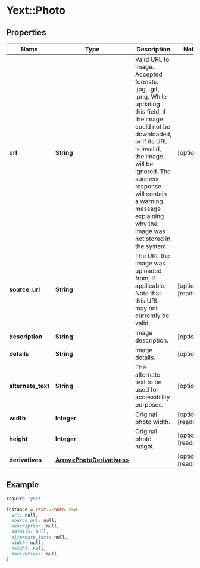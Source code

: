 # Yext::Photo

## Properties

| Name | Type | Description | Notes |
| ---- | ---- | ----------- | ----- |
| **url** | **String** | Valid URL to image. Accepted formats: .jpg, .gif, .png.  While updating this field, if the image could not be downloaded, or if its URL is invalid, the image will be ignored. The success response will contain a warning message explaining why the image was not stored in the system.  | [optional] |
| **source_url** | **String** | The URL the image was uploaded from, if applicable. Note that this URL may not currently be valid.  | [optional][readonly] |
| **description** | **String** | Image description. | [optional] |
| **details** | **String** | Image details. | [optional] |
| **alternate_text** | **String** | The alternate text to be used for accessibility purposes. | [optional] |
| **width** | **Integer** | Original photo width. | [optional][readonly] |
| **height** | **Integer** | Original photo height. | [optional][readonly] |
| **derivatives** | [**Array&lt;PhotoDerivatives&gt;**](PhotoDerivatives.md) |  | [optional][readonly] |

## Example

```ruby
require 'yext'

instance = Yext::Photo.new(
  url: null,
  source_url: null,
  description: null,
  details: null,
  alternate_text: null,
  width: null,
  height: null,
  derivatives: null
)
```

